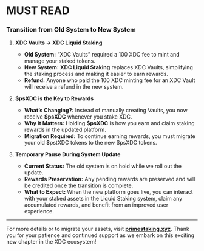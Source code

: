 # MUST READ

### Transition from Old System to New System

1.  **XDC Vaults → XDC Liquid Staking**

    * **Old System:** “XDC Vaults” required a 100 XDC fee to mint and manage your staked tokens.
    * **New System:** **XDC Liquid Staking** replaces XDC Vaults, simplifying the staking process and making it easier to earn rewards.
    * **Refund:** Anyone who paid the 100 XDC minting fee for an XDC Vault will receive a refund in the new system.


2.  **$psXDC is the Key to Rewards**

    * **What’s Changing?:** Instead of manually creating Vaults, you now receive **$psXDC** whenever you stake XDC.
    * **Why It Matters:** Holding **$psXDC** is how you earn and claim staking rewards in the updated platform.
    * **Migration Required:** To continue earning rewards, you must migrate your old $pstXDC tokens to the new $psXDC tokens.


3. **Temporary Pause During System Update**
   * **Current Status:** The old system is on hold while we roll out the update.
   * **Rewards Preservation:** Any pending rewards are preserved and will be credited once the transition is complete.
   * **What to Expect:** When the new platform goes live, you can interact with your staked assets in the Liquid Staking system, claim any accumulated rewards, and benefit from an improved user experience.

***

For more details or to migrate your assets, visit [**primestaking.xyz**](https://primestaking.xyz). Thank you for your patience and continued support as we embark on this exciting new chapter in the XDC ecosystem!
